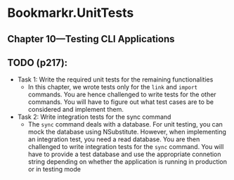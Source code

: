 # Bookmarkr.UnitTests

## Chapter 10—Testing CLI Applications

## TODO (p217):

- Task 1: Write the required unit tests for the remaining functionalities
    - In this chapter, we wrote tests only for the `link` and `import` commands. You are hence challenged to write tests for the other commands.  You will have to figure out what test cases are to be considered and implement them.
- Task 2: Write integration tests for the sync command
    - The `sync` command deals with a database.  For unit testing, you can mock the database using NSubstitute.  However, when implementing an integration test, you need a read database.  You are then challenged to write integration tests for the `sync` command.  You will have to provide a test database and use the appropriate connetion string depending on whether the application is running in production or in testing mode
